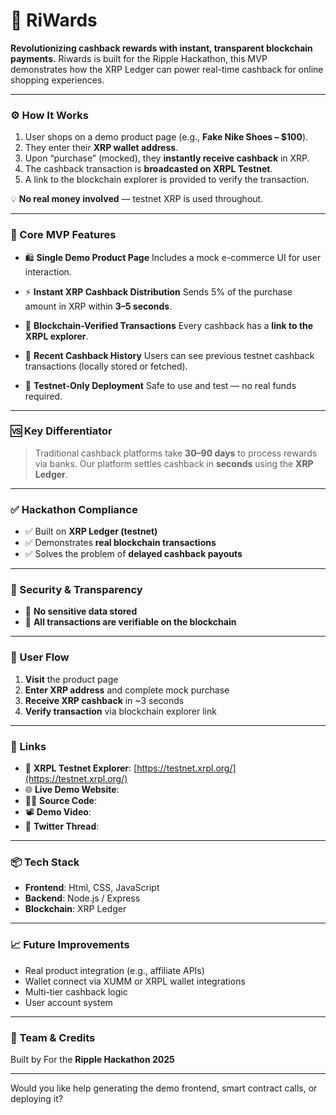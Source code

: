# 💸 RiWards

**Revolutionizing cashback rewards with instant, transparent blockchain payments.**
Riwards is built for the Ripple Hackathon, this MVP demonstrates how the XRP Ledger can power real-time cashback for online shopping experiences.

---

### ⚙️ How It Works

1. User shops on a demo product page (e.g., **Fake Nike Shoes – \$100**).
2. They enter their **XRP wallet address**.
3. Upon “purchase” (mocked), they **instantly receive cashback** in XRP.
4. The cashback transaction is **broadcasted on XRPL Testnet**.
5. A link to the blockchain explorer is provided to verify the transaction.

💡 **No real money involved** — testnet XRP is used throughout.

---

### 🚀 Core MVP Features

* 🛍️ **Single Demo Product Page**
  Includes a mock e-commerce UI for user interaction.

* ⚡ **Instant XRP Cashback Distribution**
  Sends 5% of the purchase amount in XRP within **3–5 seconds**.

* 🔗 **Blockchain-Verified Transactions**
  Every cashback has a **link to the XRPL explorer**.

* 📜 **Recent Cashback History**
  Users can see previous testnet cashback transactions (locally stored or fetched).

* 🧪 **Testnet-Only Deployment**
  Safe to use and test — no real funds required.

---

### 🆚 Key Differentiator

> Traditional cashback platforms take **30–90 days** to process rewards via banks.
> Our platform settles cashback in **seconds** using the **XRP Ledger**.

---

### ✅ Hackathon Compliance

* ✅ Built on **XRP Ledger (testnet)**
* ✅ Demonstrates **real blockchain transactions**
* ✅ Solves the problem of **delayed cashback payouts**

---

### 🔐 Security & Transparency

* 🚫 **No sensitive data stored**
* 🔗 **All transactions are verifiable on the blockchain**

---

### 🔁 User Flow

1. **Visit** the product page
2. **Enter XRP address** and complete mock purchase
3. **Receive XRP cashback** in \~3 seconds
4. **Verify transaction** via blockchain explorer link

---

### 📍 Links

* 🧪 **XRPL Testnet Explorer**: [https://testnet.xrpl.org/](https://testnet.xrpl.org/)
* 🌐 **Live Demo Website**: 
* 🧑‍💻 **Source Code**: 
* 📽️ **Demo Video**: 
* 🧵 **Twitter Thread**: 

---

### 📦 Tech Stack

* **Frontend**: Html, CSS, JavaScript
* **Backend**: Node.js / Express 
* **Blockchain**: XRP Ledger 

---

### 📈 Future Improvements

* Real product integration (e.g., affiliate APIs)
* Wallet connect via XUMM or XRPL wallet integrations
* Multi-tier cashback logic
* User account system

---

### 🙌 Team & Credits

Built by 
For the **Ripple Hackathon 2025**

---

Would you like help generating the demo frontend, smart contract calls, or deploying it?
